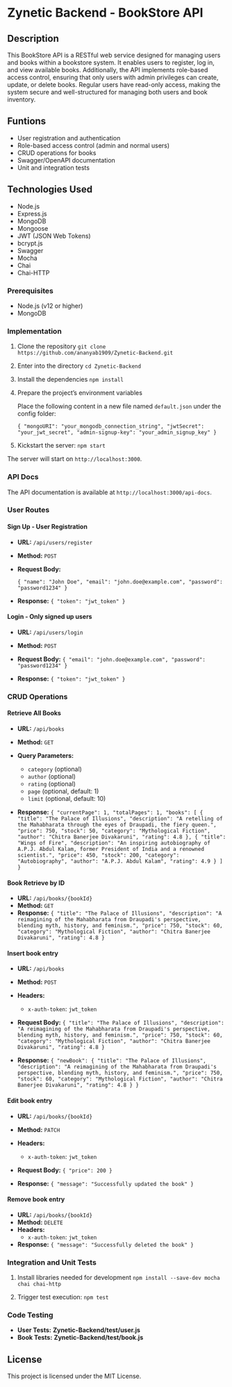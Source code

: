 # Zynetic Backend - BookStore API

## Description

This BookStore API is a RESTful web service designed for managing users and books within a bookstore system. It enables users to register, log in, and view available books. Additionally, the API implements role-based access control, ensuring that only users with admin privileges can create, update, or delete books. Regular users have read-only access, making the system secure and well-structured for managing both users and book inventory.

## Funtions

- User registration and authentication
- Role-based access control (admin and normal users)
- CRUD operations for books
- Swagger/OpenAPI documentation
- Unit and integration tests

## Technologies Used

- Node.js
- Express.js
- MongoDB
- Mongoose
- JWT (JSON Web Tokens)
- bcrypt.js
- Swagger
- Mocha
- Chai
- Chai-HTTP

### Prerequisites

- Node.js (v12 or higher)
- MongoDB

### Implementation

1. Clone the repository
   `git clone https://github.com/ananyab1909/Zynetic-Backend.git`

2. Enter into the directory
   `cd Zynetic-Backend`

3. Install the dependencies
   `npm install`

4. Prepare the project’s environment variables

   Place the following content in a new file named `default.json` under the config folder:
   
   `{
     "mongoURI": "your_mongodb_connection_string",
     "jwtSecret": "your_jwt_secret",
     "admin-signup-key": "your_admin_signup_key"
   }`

6. Kickstart the server:
   `npm start`

The server will start on `http://localhost:3000`.

### API Docs

The API documentation is available at `http://localhost:3000/api-docs`.

### User Routes

#### Sign Up - User Registration

- **URL:** `/api/users/register`
- **Method:** `POST`
- **Request Body:**

  `{
    "name": "John Doe",
    "email": "john.doe@example.com",
    "password": "password1234"
  }`

- **Response:**
  `{
    "token": "jwt_token"
  }`

#### Login - Only signed up users

- **URL:** `/api/users/login`
- **Method:** `POST`
- **Request Body:**
  `{
    "email": "john.doe@example.com",
    "password": "password1234"
  }`

- **Response:**
  `{
    "token": "jwt_token"
  }`

### CRUD Operations

#### Retrieve All Books

- **URL:** `/api/books`
- **Method:** `GET`
- **Query Parameters:**
  - `category` (optional)
  - `author` (optional)
  - `rating` (optional)
  - `page` (optional, default: 1)
  - `limit` (optional, default: 10)

- **Response:**
  `{
  "currentPage": 1,
  "totalPages": 1,
  "books": [
    {
      "title": "The Palace of Illusions",
      "description": "A retelling of the Mahabharata through the eyes of Draupadi, the fiery queen.",
      "price": 750,
      "stock": 50,
      "category": "Mythological Fiction",
      "author": "Chitra Banerjee Divakaruni",
      "rating": 4.8
    },
    {
      "title": "Wings of Fire",
      "description": "An inspiring autobiography of A.P.J. Abdul Kalam, former President of India and a renowned scientist.",
      "price": 450,
      "stock": 200,
      "category": "Autobiography",
      "author": "A.P.J. Abdul Kalam",
      "rating": 4.9
    }
  ]
}`


#### Book Retrieve by ID

- **URL:** `/api/books/{bookId}`
- **Method:** `GET`
- **Response:** 
`{
  "title": "The Palace of Illusions",
  "description": "A reimagining of the Mahabharata from Draupadi's perspective, blending myth, history, and feminism.",
  "price": 750,
  "stock": 60,
  "category": "Mythological Fiction",
  "author": "Chitra Banerjee Divakaruni",
  "rating": 4.8
}`


#### Insert book entry

- **URL:** `/api/books`
- **Method:** `POST`
- **Headers:**
  - `x-auth-token`: `jwt_token`
- **Request Body:**
`{
  "title": "The Palace of Illusions",
  "description": "A reimagining of the Mahabharata from Draupadi's perspective, blending myth, history, and feminism.",
  "price": 750,
  "stock": 60,
  "category": "Mythological Fiction",
  "author": "Chitra Banerjee Divakaruni",
  "rating": 4.8
}`

- **Response:** 
  `{
    "newBook": {
      "title": "The Palace of Illusions",
        "description": "A reimagining of the Mahabharata from Draupadi's perspective, blending myth, history, and feminism.",
        "price": 750,
        "stock": 60,
        "category": "Mythological Fiction",
        "author": "Chitra Banerjee Divakaruni",
        "rating": 4.8
    }
  }`

#### Edit book entry

- **URL:** `/api/books/{bookId}`
- **Method:** `PATCH`
- **Headers:**
  - `x-auth-token`: `jwt_token`
- **Request Body:**
  `{
    "price": 200
  }`

- **Response:**
  `{
    "message": "Successfully updated the book"
  }`
  
#### Remove book entry

- **URL:** `/api/books/{bookId}`
- **Method:** `DELETE`
- **Headers:**
  - `x-auth-token`: `jwt_token`
- **Response:**
  `{
    "message": "Successfully deleted the book"
  }`

### Integration and Unit Tests

1. Install libraries needed for development
   `npm install --save-dev mocha chai chai-http`

2. Trigger test execution:
   `npm test`

### Code Testing
- **User Tests:** __Zynetic-Backend/test/user.js__
- **Book Tests:** __Zynetic-Backend/test/book.js__

## License

This project is licensed under the MIT License.
